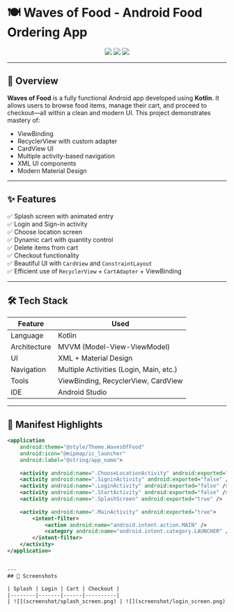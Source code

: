 # 🍽️ Waves of Food - Android Food Ordering App

<p align="center">
  <img src="https://img.shields.io/badge/Built%20With-Kotlin-blue?style=for-the-badge&logo=kotlin"/>
  <img src="https://img.shields.io/badge/ViewBinding-Enabled-green?style=for-the-badge"/>
  <img src="https://img.shields.io/badge/RecyclerView-Custom%20Adapter-brightgreen?style=for-the-badge"/>
</p>

---

## 📱 Overview

**Waves of Food** is a fully functional Android app developed using **Kotlin**. It allows users to browse food items, manage their cart, and proceed to checkout—all within a clean and modern UI. This project demonstrates mastery of:

- ViewBinding
- RecyclerView with custom adapter
- CardView UI
- Multiple activity-based navigation
- XML UI components
- Modern Material Design

---

## ✨ Features

✅ Splash screen with animated entry  
✅ Login and Sign-in activity  
✅ Choose location screen  
✅ Dynamic cart with quantity control  
✅ Delete items from cart  
✅ Checkout functionality  
✅ Beautiful UI with `CardView` and `ConstraintLayout`  
✅ Efficient use of `RecyclerView` + `CartAdapter` + ViewBinding  

---

## 🛠 Tech Stack

| Feature       | Used                                    |
|---------------|-----------------------------------------|
| Language      | Kotlin                                  |
| Architecture  | MVVM (Model-View-ViewModel)             |
| UI            | XML + Material Design                   |
| Navigation    | Multiple Activities (Login, Main, etc.) |
| Tools         | ViewBinding, RecyclerView, CardView     |
| IDE           | Android Studio                          |

---

## 🧾 Manifest Highlights

```xml
<application
    android:theme="@style/Theme.WavesOfFood"
    android:icon="@mipmap/ic_launcher"
    android:label="@string/app_name">
    
    <activity android:name=".ChooseLocationActivity" android:exported="true" />
    <activity android:name=".SigninActivity" android:exported="false" />
    <activity android:name=".LoginActivity" android:exported="false" />
    <activity android:name=".StartActivity" android:exported="false" />
    <activity android:name=".SplashScreen" android:exported="true" />
    
    <activity android:name=".MainActivity" android:exported="true">
        <intent-filter>
            <action android:name="android.intent.action.MAIN" />
            <category android:name="android.intent.category.LAUNCHER" />
        </intent-filter>
    </activity>
</application>


---
## 📸 Screenshots

| Splash | Login | Cart | Checkout |
|--------|-------|------|----------|
| ![](screenshot/splash_screen.png) | ![](screenshot/login_screen.png) | ![](screenshot/cart_screen.png) | ![](screenshot/checkout_screen.png) |
